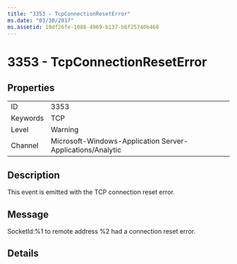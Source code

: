 ```yaml
---
title: "3353 - TcpConnectionResetError"
ms.date: "03/30/2017"
ms.assetid: 19df26fe-1088-4969-b137-b6f25740b468
---
```

# 3353 - TcpConnectionResetError
## Properties  
  
|||  
|-|-|  
|ID|3353|  
|Keywords|TCP|  
|Level|Warning|  
|Channel|Microsoft-Windows-Application Server-Applications/Analytic|  
  
## Description  
 This event is emitted with the TCP connection reset error.  
  
## Message  
 SocketId:%1 to remote address %2 had a connection reset error.  
  
## Details
